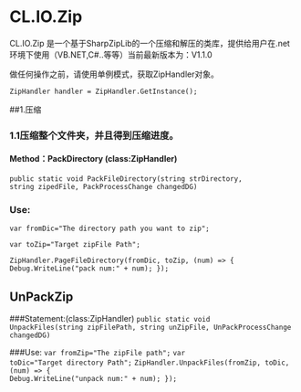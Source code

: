 # CL.IO.Zip
CL.IO.Zip 是一个基于SharpZipLib的一个压缩和解压的类库，提供给用户在.net环境下使用（VB.NET,C#..等等）当前最新版本为：V1.1.0 

做任何操作之前，请使用单例模式，获取ZipHandler对象。

  <code>ZipHandler handler = ZipHandler.GetInstance();</code>


##1.压缩

### 1.1压缩整个文件夹，并且得到压缩进度。
#### Method：PackDirectory (class:ZipHandler)
  <code>public static void PackFileDirectory(string strDirectory, string zipedFile, PackProcessChange changedDG)</code>

### Use:
  <code>var fromDic="The directory path you want to zip";</code>
  
  <code>var toZip="Target zipFile Path";</code>
  
  <code>ZipHandler.PageFileDirectory(fromDic, toZip, (num) => { Debug.WriteLine("pack num:" + num); }); 
  </code>
  
  
## UnPackZip
###Statement:(class:ZipHandler)
  <code>public static void UnpackFiles(string zipFilePath, string unZipFile, UnPackProcessChange changedDG)</code>

###Use:
  <code>var fromZip="The zipFile path";</code>
  <code>var toDic="Target directory Path";</code>
  <code>ZipHandler.UnpackFiles(fromZip, toDic, (num) => { Debug.WriteLine("unpack num:" + num); });</code>
